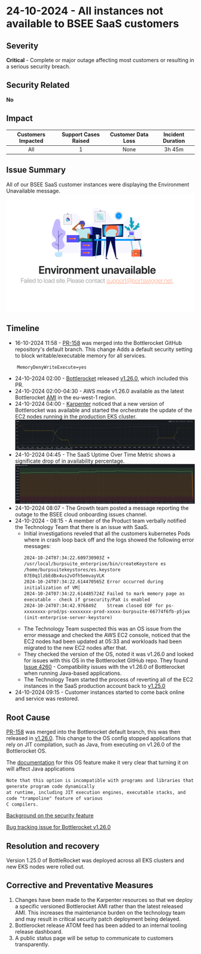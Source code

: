 # 24-10-2024 - All instances not available to BSEE SaaS customers

## Severity

**Critical** - Complete or major outage affecting most customers or resulting in a serious security breach.

## Security Related

**No**

## Impact

| Customers Impacted | Support Cases Raised | Customer Data Loss | Incident Duration |
|:---:|:---:|:---:|:---:|
| All | 1 | None | 3h 45m |


## Issue Summary
All of our BSEE SaaS customer instances were displaying the Environment Unavailable message.
![Bottlerocket rollout](../../media/24-10-2024-saas-outage-page.jpg)

## Timeline
- 16-10-2024 11:58 - [PR-158](https://github.com/bottlerocket-os/bottlerocket-core-kit/pull/158) was merged into the Bottlerocket GitHub repository's default branch. This change Adds a default security setting to block writable/executable memory for all services.
```text
    MemoryDenyWriteExecute=yes
```
- 24-10-2024 02:00 - [Bottlerocket](https://github.com/bottlerocket-os) released [v1.26.0](https://github.com/bottlerocket-os/bottlerocket/releases/tag/v1.26.0), which included this PR.
- 24-10-2024 02:00-04:30 - AWS made v1.26.0 available as the latest Bottlerocket [AMI](https://docs.aws.amazon.com/AWSEC2/latest/UserGuide/AMIs.html) in the eu-west-1 region.
- 24-10-2024 04:00 - [Karpenter](https://github.com/kubernetes-sigs/karpenter) noticed that a new version of Bottlerocket was available and started the orchestrate the update of the EC2 nodes running in the production EKS cluster.
![Bottlerocket rollout](../../media/24-10-2024-saas-outage-bottlerocket-rollout.png)
- 24-10-2024 04:45 - The SaaS Uptime Over Time Metric shows a significate drop of in availability percentage. 
![SaaS uptime metics](../../media/24-10-2024-saas-outage-uptime-metic.png)
- 24-10-2024 08:07 - The Growth team posted a message reporting the outage to the BSEE cloud onboarding issues channel.
- 24-10-2024 - 08:15 - A member of the Product team verbally notified the Technology Team that there is an issue with SaaS.
    - Initial investigations reveled that all the customers kubernetes Pods where in crash loop back off and the logs showed the following error messages:
        ```text
        2024-10-24T07:34:22.609730903Z + /usr/local/burpsuite_enterprise/bin/createKeystore es /home/burpsuitekeystores/es.keystore 07E0q1lzbEdBx4us2vOfh5emvayVLK
        2024-10-24T07:34:22.614470565Z Error occurred during initialization of VM│
        2024-10-24T07:34:22.614485724Z Failed to mark memory page as executable - check if grsecurity/PaX is enabled
        2024-10-24T07:34:42.976849Z    Stream closed EOF for ps-xxxxxxxx-prod/ps-xxxxxxxx-prod-xxxxx-burpsuite-66774f6fb-p5jwx (init-enterprise-server-keystore)
        ```
    - The Technology Team suspected this was an OS issue from the error message and checked the AWS EC2 console, noticed that the EC2 nodes had been updated at 05:33 and workloads had been migrated to the new EC2 nodes after that.
    - They checked the version of the OS, noted it was v1.26.0 and looked for issues with this OS in the Bottlerocket GitHub repo. They found [Issue 4260](https://github.com/bottlerocket-os/bottlerocket/issues/4260) - Compatibility issues with the v1.26.0 of Bottlerocket when running Java-based applications.
    - The Technology Team started the process of reverting all of the EC2 instances in the SaaS production account back to [v1.25.0](https://github.com/bottlerocket-os/bottlerocket/releases/tag/v1.25.0)
- 24-10-2024 09:15 - Customer instances started to come back online and service was restored.

## Root Cause

[PR-158](https://github.com/bottlerocket-os/bottlerocket-core-kit/pull/158) was merged into the Bottlerocket default branch, this was then released in [v1.26.0](https://github.com/bottlerocket-os/bottlerocket/releases/tag/v1.26.0). This change to the OS config stopped applications that rely on JIT compilation, such as Java, from executing on v1.26.0 of the Bottlerocket OS.

The [documentation](https://www.freedesktop.org/software/systemd/man/latest/systemd.exec.html#:~:text=MemoryDenyWriteExecute) for this OS feature make it very clear that turning it on will affect Java applications
```
Note that this option is incompatible with programs and libraries that generate program code dynamically
at runtime, including JIT execution engines, executable stacks, and code "trampoline" feature of various
C compilers.
```
[Background on the security feature](https://en.wikipedia.org/wiki/W%5EX)

[Bug tracking issue for Bottlerocket v1.26.0](https://github.com/bottlerocket-os/bottlerocket/issues/4253)

## Resolution and recovery

Version 1.25.0 of BottleRocket was deployed across all EKS clusters and new EKS nodes were rolled out.

## Corrective and Preventative Measures 

1. Changes have been made to the Karpenter resources so that we deploy a specific versioned Bottlerocket AMI rather than the latest released AMI. This increases the maintenance burden on the technology team and may result in critical security patch deployment being delayed.
1. Bottlerocket release ATOM feed has been added to an internal tooling release dashboard.
1. A public status page will be setup to communicate to customers transparently.
